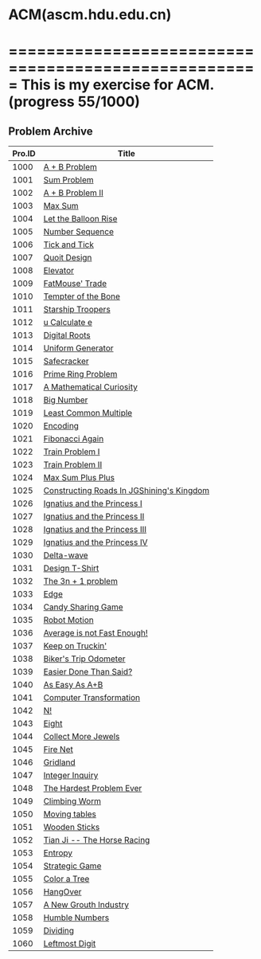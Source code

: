 # ACM(ascm.hdu.edu.cn)
=====================================================
This is my exercise for ACM. (progress 55/1000)
=====================================================

## Problem Archive

| Pro.ID 	| Title 		| 
|---------------|-----------------------|
|1000| [A + B Problem](http://acm.hdu.edu.cn/showproblem.php?pid=1000) 
|1001| [Sum Problem](http://acm.hdu.edu.cn/showproblem.php?pid=1001)
|1002| [A + B Problem II](http://acm.hdu.edu.cn/showproblem.php?pid=1002)
|1003| [Max Sum](http://acm.hdu.edu.cn/showproblem.php?pid=1003)
|1004| [Let the Balloon Rise](http://acm.hdu.edu.cn/showproblem.php?pid=1004)
|1005| [Number Sequence](http://acm.hdu.edu.cn/showproblem.php?pid=1005)
|1006| [Tick and Tick](http://acm.hdu.edu.cn/showproblem.php?pid=1006)
|1007| [Quoit Design](http://acm.hdu.edu.cn/showproblem.php?pid=1007)
|1008| [Elevator](http://acm.hdu.edu.cn/showproblem.php?pid=1008)
|1009| [FatMouse' Trade](http://acm.hdu.edu.cn/showproblem.php?pid=1009)
|1010| [Tempter of the Bone](http://acm.hdu.edu.cn/showproblem.php?pid=1010)
|1011| [Starship Troopers](http://acm.hdu.edu.cn/showproblem.php?pid=1011)
|1012| [u Calculate e](http://acm.hdu.edu.cn/showproblem.php?pid=1012)
|1013| [Digital Roots](http://acm.hdu.edu.cn/showproblem.php?pid=1013)
|1014| [Uniform Generator](http://acm.hdu.edu.cn/showproblem.php?pid=1014)
|1015| [Safecracker](http://acm.hdu.edu.cn/showproblem.php?pid=1015)
|1016| [Prime Ring Problem](http://acm.hdu.edu.cn/showproblem.php?pid=1016)
|1017| [A Mathematical Curiosity](http://acm.hdu.edu.cn/showproblem.php?pid=1017)
|1018| [Big Number](http://acm.hdu.edu.cn/showproblem.php?pid=1018)
|1019| [Least Common Multiple](http://acm.hdu.edu.cn/showproblem.php?pid=1019)
|1020| [Encoding](http://acm.hdu.edu.cn/showproblem.php?pid=1020)
|1021| [Fibonacci Again](http://acm.hdu.edu.cn/showproblem.php?pid=1021)
|1022| [Train Problem I](http://acm.hdu.edu.cn/showproblem.php?pid=1022)
|1023| [Train Problem II](http://acm.hdu.edu.cn/showproblem.php?pid=1023)
|1024| [Max Sum Plus Plus](http://acm.hdu.edu.cn/showproblem.php?pid=1024)
|1025| [Constructing Roads In JGShining's Kingdom](http://acm.hdu.edu.cn/showproblem.php?pid=1025)
|1026| [Ignatius and the Princess I](http://acm.hdu.edu.cn/showproblem.php?pid=1026)
|1027| [Ignatius and the Princess II](http://acm.hdu.edu.cn/showproblem.php?pid=1027)
|1028| [Ignatius and the Princess III](http://acm.hdu.edu.cn/showproblem.php?pid=1028)
|1029| [Ignatius and the Princess IV](http://acm.hdu.edu.cn/showproblem.php?pid=1029)
|1030| [Delta-wave](http://acm.hdu.edu.cn/showproblem.php?pid=1030)
|1031| [Design T-Shirt](http://acm.hdu.edu.cn/showproblem.php?pid=1031)
|1032| [The 3n + 1 problem](http://acm.hdu.edu.cn/showproblem.php?pid=1032)
|1033| [Edge](http://acm.hdu.edu.cn/showproblem.php?pid=1033)
|1034| [Candy Sharing Game](http://acm.hdu.edu.cn/showproblem.php?pid=1034)
|1035| [Robot Motion](http://acm.hdu.edu.cn/showproblem.php?pid=1035)
|1036| [Average is not Fast Enough!](http://acm.hdu.edu.cn/showproblem.php?pid=1036)
|1037| [Keep on Truckin'](http://acm.hdu.edu.cn/showproblem.php?pid=1037)
|1038| [Biker's Trip Odometer](http://acm.hdu.edu.cn/showproblem.php?pid=1038)
|1039| [Easier Done Than Said?](http://acm.hdu.edu.cn/showproblem.php?pid=1039)
|1040| [As Easy As A+B](http://acm.hdu.edu.cn/showproblem.php?pid=1040)
|1041| [Computer Transformation](http://acm.hdu.edu.cn/showproblem.php?pid=1041)
|1042| [N!](http://acm.hdu.edu.cn/showproblem.php?pid=1042)
|1043| [Eight](http://acm.hdu.edu.cn/showproblem.php?pid=1043)
|1044| [Collect More Jewels](http://acm.hdu.edu.cn/showproblem.php?pid=1044)
|1045| [Fire Net](http://acm.hdu.edu.cn/showproblem.php?pid=1045)
|1046| [Gridland](http://acm.hdu.edu.cn/showproblem.php?pid=1046)
|1047| [Integer Inquiry](http://acm.hdu.edu.cn/showproblem.php?pid=1047)
|1048| [The Hardest Problem Ever](http://acm.hdu.edu.cn/showproblem.php?pid=1048)
|1049| [Climbing Worm](http://acm.hdu.edu.cn/showproblem.php?pid=1049)
|1050| [Moving tables](http://acm.hdu.edu.cn/showproblem.php?pid=1050)
|1051| [Wooden Sticks](http://acm.hdu.edu.cn/showproblem.php?pid=1051)
|1052| [Tian Ji -- The Horse Racing](http://acm.hdu.edu.cn/showproblem.php?pid=1052)
|1053| [Entropy](http://acm.hdu.edu.cn/showproblem.php?pid=1053)
|1054| [Strategic Game](http://acm.hdu.edu.cn/showproblem.php?pid=1054)
|1055| [Color a Tree](http://acm.hdu.edu.cn/showproblem.php?pid=1055)
|1056| [HangOver](http://acm.hdu.edu.cn/showproblem.php?pid=1056)
|1057| [A New Grouth Industry](http://acm.hdu.edu.cn/showproblem.php?pid=1057)
|1058| [Humble Numbers](http://acm.hdu.edu.cn/showproblem.php?pid=1058)
|1059| [Dividing](http://acm.hdu.edu.cn/showproblem.php?pid=1059)
|1060| [Leftmost Digit](http://acm.hdu.edu.cn/showproblem.php?pid=1060)




































